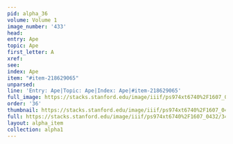 ```yaml
---
pid: alpha_36
volume: Volume 1
image_number: '433'
head: 
entry: Ape
topic: Ape
first_letter: A
xref: 
see: 
index: Ape
item: "#item-218629065"
unparsed: 
line: 'Entry: Ape|Topic: Ape|Index: Ape|#item-218629065'
full_image: https://stacks.stanford.edu/image/iiif/ps974xt6740%2F1607_0432/full/full/0/default.jpg
order: '36'
thumbnail: https://stacks.stanford.edu/image/iiif/ps974xt6740%2F1607_0432/full/100,/0/default.jpg
full: https://stacks.stanford.edu/image/iiif/ps974xt6740%2F1607_0432/342,3628,3101,320/full/0/default.jpg
layout: alpha_item
collection: alpha1
---
```

